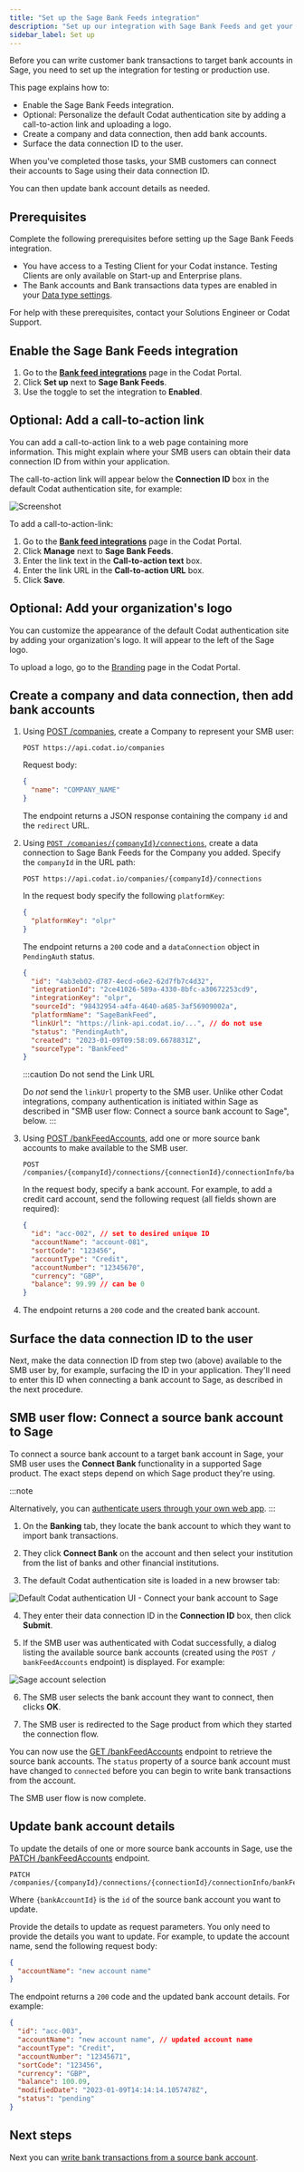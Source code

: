 ```yaml
---
title: "Set up the Sage Bank Feeds integration"
description: "Set up our integration with Sage Bank Feeds and get your SMB users connected"
sidebar_label: Set up
---
```


Before you can write customer bank transactions to target bank accounts in Sage, you need to set up the integration for testing or production use.

This page explains how to:

- Enable the Sage Bank Feeds integration.
- Optional: Personalize the default Codat authentication site by adding a call-to-action link and uploading a logo.
- Create a company and data connection, then add bank accounts.
- Surface the data connection ID to the user.

When you've completed those tasks, your SMB customers can connect their accounts to Sage using their data connection ID.

You can then update bank account details as needed.

## Prerequisites

Complete the following prerequisites before setting up the Sage Bank Feeds integration.

- You have access to a Testing Client for your Codat instance. Testing Clients are only available on Start-up and Enterprise plans.
- The Bank accounts and Bank transactions data types are enabled in your [Data type settings](/core-concepts/data-type-settings).

For help with these prerequisites, contact your Solutions Engineer or Codat Support.

## Enable the Sage Bank Feeds integration

1. Go to the <a className="external" href="https://app.codat.io/settings/integrations/bankfeeds" target="_blank">**Bank feed integrations**</a> page in the Codat Portal.
2. Click **Set up** next to **Sage Bank Feeds**.
3. Use the toggle to set the integration to **Enabled**.

## Optional: Add a call-to-action link

You can add a call-to-action link to a web page containing more information. This might explain where your SMB users can obtain their data connection ID from within your application.

The call-to-action link will appear below the **Connection ID** box in the default Codat authentication site, for example:

![Screenshot](/img/old/55b90cb-sage-bank-feeds-call-to-action-link.png "Example of a call-to-action link under the Connection ID entry box. The link text reads: Click here to obtain your Connection ID.")

To add a call-to-action-link:

1. Go to the <a className="external" href="https://app.codat.io/settings/integrations/bankfeeds" target="_blank">**Bank feed integrations**</a> page in the Codat Portal.
2. Click **Manage** next to **Sage Bank Feeds**.
3. Enter the link text in the **Call-to-action text** box.
4. Enter the link URL in the **Call-to-action URL** box.
5. Click **Save**.

## Optional: Add your organization's logo

You can customize the appearance of the default Codat authentication site by adding your organization's logo. It will appear to the left of the Sage logo.

To upload a logo, go to the <a className="external" href="https://app.codat.io/settings/branding" target="_blank">Branding</a> page in the Codat Portal.

## Create a company and data connection, then add bank accounts

1. Using [POST /companies](/platform-api#/operations/create-company), create a Company to represent your SMB user:

   ```http
   POST https://api.codat.io/companies
   ```

   Request body:

   ```json
   {
     "name": "COMPANY_NAME"
   }
   ```

   The endpoint returns a JSON response containing the company `id` and the `redirect` URL.

2. Using [`POST /companies/{companyId}/connections`](/platform-api#/operations/create-connection), create a data connection to Sage Bank Feeds for the Company you added. Specify the `companyId` in the URL path:

   ```http
   POST https://api.codat.io/companies/{companyId}/connections
   ```

   In the request body specify the following `platformKey`:

   ```json
   {
     "platformKey": "olpr"
   }
   ```

   The endpoint returns a `200` code and a `dataConnection` object in `PendingAuth` status.

   ```json
   {
     "id": "4ab3eb02-d787-4ecd-o6e2-62d7fb7c4d32",
     "integrationId": "2ce41026-589a-4330-8bfc-a30672253cd9",
     "integrationKey": "olpr",
     "sourceId": "98432954-a4fa-4640-a685-3af56909002a",
     "platformName": "SageBankFeed",
     "linkUrl": "https://link-api.codat.io/...", // do not use
     "status": "PendingAuth",
     "created": "2023-01-09T09:58:09.6678831Z",
     "sourceType": "BankFeed"
   }
   ```

   :::caution Do not send the Link URL

   Do _not_ send the `linkUrl` property to the SMB user. Unlike other Codat integrations, company authentication is initiated within Sage as described in "SMB user flow: Connect a source bank account to Sage", below.
   :::

3. Using [POST /bankFeedAccounts](/bank-feeds-api#/operations/create-bank-feed), add one or more source bank accounts to make available to the SMB user.

   ```http
   POST /companies/{companyId}/connections/{connectionId}/connectionInfo/bankFeedAccounts
   ```

   In the request body, specify a bank account. For example, to add a credit card account, send the following request (all fields shown are required):

   ```json
   {
     "id": "acc-002", // set to desired unique ID
     "accountName": "account-081",
     "sortCode": "123456",
     "accountType": "Credit",
     "accountNumber": "12345670",
     "currency": "GBP",
     "balance": 99.99 // can be 0
   }
   ```

4. The endpoint returns a `200` code and the created bank account.

## Surface the data connection ID to the user

Next, make the data connection ID from step two (above) available to the SMB user by, for example, surfacing the ID in your application. They'll need to enter this ID when connecting a bank account to Sage, as described in the next procedure.

## SMB user flow: Connect a source bank account to Sage

To connect a source bank account to a target bank account in Sage, your SMB user uses the **Connect Bank** functionality in a supported Sage product. The exact steps depend on which Sage product they're using.

:::note

Alternatively, you can [authenticate users through your own web app](/integrations/bank-feeds/sage-bank-feeds/sage-bank-feeds-authenticate-users-web-app).
:::

1. On the **Banking** tab, they locate the bank account to which they want to import bank transactions.

2. They click **Connect Bank** on the account and then select your institution from the list of banks and other financial institutions.

3. The default Codat authentication site is loaded in a new browser tab:

![Default Codat authentication UI - Connect your bank account to Sage](/img/old/bc09b4a-sage-bank-feeds_default-auth-UI-revised-wording.png)

4. They enter their data connection ID in the **Connection ID** box, then click **Submit**.

5. If the SMB user was authenticated with Codat successfully, a dialog listing the available source bank accounts (created using the `POST / bankFeedAccounts` endpoint) is displayed. For example:

![Sage account selection](/img/old/7ef73f0-sbs-select-source-bank-account-multiple.png "Redirect to account selection page. Select the bank account that you want to use")

6. The SMB user selects the bank account they want to connect, then clicks **OK**.

7. The SMB user is redirected to the Sage product from which they started the connection flow.

You can now use the [GET /bankFeedAccounts](/bank-feeds-api#/operations/get-bank-feeds) endpoint to retrieve the source bank accounts. The `status` property of a source bank account must have changed to `connected` before you can begin to write bank transactions from the account.

The SMB user flow is now complete.

## Update bank account details

To update the details of one or more source bank accounts in Sage, use the [PATCH /bankFeedAccounts](/bank-feeds-api#/operations/update-bank-feed) endpoint.

```http
PATCH /companies/{companyId}/connections/{connectionId}/connectionInfo/bankFeedAccounts/{bankAccountId}
```

Where `{bankAccountId}` is the `id` of the source bank account you want to update.

Provide the details to update as request parameters. You only need to provide the details you want to update. For example, to update the account name, send the following request body:

```json
{
  "accountName": "new account name"
}
```

The endpoint returns a `200` code and the updated bank account details. For example:

```json
{
  "id": "acc-003",
  "accountName": "new account name", // updated account name
  "accountType": "Credit",
  "accountNumber": "12345671",
  "sortCode": "123456",
  "currency": "GBP",
  "balance": 100.09,
  "modifiedDate": "2023-01-09T14:14:14.1057478Z",
  "status": "pending"
}
```

## Next steps

Next you can [write bank transactions from a source bank account](/integrations/bank-feeds/sage-bank-feeds/sage-bank-feeds-use).
